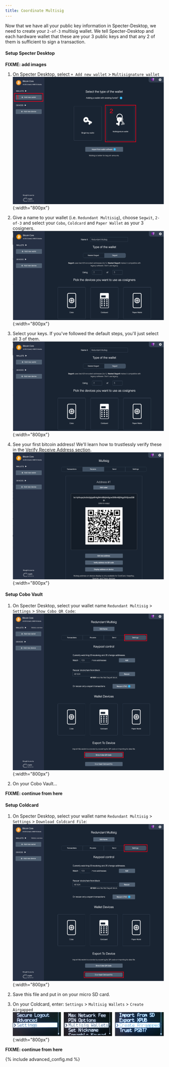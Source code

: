 ```yaml
---
title: Coordinate Multisig
---
```


Now that we have all your public key information in Specter-Desktop, we need to create your `2-of-3` multisig wallet.
We tell Specter-Desktop and each hardware wallet that these are your 3 public keys and that any 2 of them is sufficient to sign a transaction.

#### Setup Specter Desktop

**FIXME: add images**


1. On Specter Desktop, select `+ Add new wallet` > `Multisignature wallet` 
![](/assets/img/coordinate-multisig-specter-desktop-add-wallet.png){:width="800px"}

2. Give a name to your wallet (i.e. `Redundant Multisig`), choose `Segwit`, `2-of-3` and select your `Cobo`, `Coldcard` and `Paper Wallet` as your 3 cosigners.  
![](/assets/img/coordinate-multisig-specter-desktop-quorum.png){:width="800px"}

3. Select your keys. If you've followed the default steps, you'll just select all 3 of them.  
![](/assets/img/coordinate-multisig-specter-desktop-quorum.png){:width="800px"}

4. See your first bitcoin address! We'll learn how to trustlessly verify these in the [Verify Receive Address section](/verify-receive-address/).  
![](/assets/img/verify-address-specter-desktop.png){:width="800px"}

#### Setup Cobo Vault
1. On Specter Desktop, select your wallet name `Redundant Multisig` > `Settings` > `Show Cobo QR Code`:  
![](/assets/img/coordinate-multisig-specter-desktop-export-cobo.png){:width="800px"}

2. On your Cobo Vault...

**FIXME: continue from here**


#### Setup Coldcard
1. On Specter Desktop, select your wallet name `Redundant Multisig` > `Settings` > `Download Coldcard File`:  
![](/assets/img/coordinate-multisig-specter-desktop-export-coldcard.png){:width="800px"}

2. Save this file and put in on your micro SD card.  

3. On your Coldcard, enter: `Settings` > `Multisig Wallets` > `Create Airgapped`  
![](/assets/img/coordinate-multisig-coldcard-create-airgapped.png){:width="800px"}

**FIXME: continue from here**

{% include advanced_config.md %}
